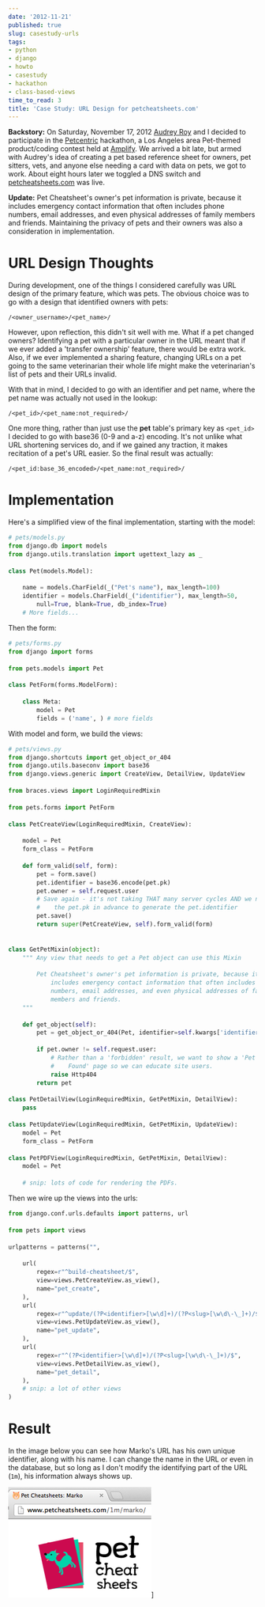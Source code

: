```yaml
---
date: '2012-11-21'
published: true
slug: casestudy-urls
tags:
- python
- django
- howto
- casestudy
- hackathon
- class-based-views
time_to_read: 3
title: 'Case Study: URL Design for petcheatsheets.com'
---
```


**Backstory:** On Saturday, November 17, 2012 [Audrey
Roy](http://audreymroy.com) and I decided to participate in the
[Petcentric](https://twitter.com/petcentric) hackathon, a Los Angeles
area Pet-themed product/coding contest held at
[Amplify](http://www.amplify.la/). We arrived a bit late, but armed with
Audrey's idea of creating a pet based reference sheet for owners, pet
sitters, vets, and anyone else needing a card with data on pets, we got
to work. About eight hours later we toggled a DNS switch and
[petcheatsheets.com](https://www.petcheatsheets.com) was live.

**Update:** Pet Cheatsheet's owner's pet information is private,
because it includes emergency contact information that often includes
phone numbers, email addresses, and even physical addresses of family
members and friends. Maintaining the privacy of pets and their owners
was also a consideration in implementation.

URL Design Thoughts
===================

During development, one of the things I considered carefully was URL
design of the primary feature, which was pets. The obvious choice was to
go with a design that identified owners with pets:

    /<owner_username>/<pet_name>/

However, upon reflection, this didn't sit well with me. What if a pet
changed owners? Identifying a pet with a particular owner in the URL
meant that if we ever added a 'transfer ownership' feature, there
would be extra work. Also, if we ever implemented a sharing feature,
changing URLs on a pet going to the same veterinarian their whole life
might make the veterinarian's list of pets and their URLs invalid.

With that in mind, I decided to go with an identifier and pet name,
where the pet name was actually not used in the lookup:

    /<pet_id>/<pet_name:not_required>/

One more thing, rather than just use the **pet** table's primary key as
`<pet_id>` I decided to go with base36 (0-9 and a-z) encoding. It's not
unlike what URL shortening services do, and if we gained any traction,
it makes recitation of a pet's URL easier. So the final result was
actually:

    /<pet_id:base_36_encoded>/<pet_name:not_required>/

Implementation
==============

Here's a simplified view of the final implementation, starting with the
model:

``` python
# pets/models.py
from django.db import models
from django.utils.translation import ugettext_lazy as _

class Pet(models.Model):

    name = models.CharField(_("Pet's name"), max_length=100)
    identifier = models.CharField(_("identifier"), max_length=50, 
        null=True, blank=True, db_index=True)
    # More fields...
```

Then the form:

``` python
# pets/forms.py
from django import forms

from pets.models import Pet

class PetForm(forms.ModelForm):

    class Meta:
        model = Pet
        fields = ('name', ) # more fields
```

With model and form, we build the views:

``` python
# pets/views.py
from django.shortcuts import get_object_or_404
from django.utils.baseconv import base36
from django.views.generic import CreateView, DetailView, UpdateView

from braces.views import LoginRequiredMixin

from pets.forms import PetForm

class PetCreateView(LoginRequiredMixin, CreateView):

    model = Pet
    form_class = PetForm

    def form_valid(self, form):
        pet = form.save()
        pet.identifier = base36.encode(pet.pk)
        pet.owner = self.request.user
        # Save again - it's not taking THAT many server cycles AND we needed
        #    the pet.pk in advance to generate the pet.identifier
        pet.save()
        return super(PetCreateView, self).form_valid(form)


class GetPetMixin(object):
    """ Any view that needs to get a Pet object can use this Mixin 

        Pet Cheatsheet's owner's pet information is private, because it
            includes emergency contact information that often includes phone
            numbers, email addresses, and even physical addresses of family
            members and friends.
    """

    def get_object(self):
        pet = get_object_or_404(Pet, identifier=self.kwargs['identifier'])

        if pet.owner != self.request.user:
            # Rather than a 'forbidden' result, we want to show a 'Pet Not
            #    Found' page so we can educate site users.
            raise Http404  
        return pet

class PetDetailView(LoginRequiredMixin, GetPetMixin, DetailView):
    pass

class PetUpdateView(LoginRequiredMixin, GetPetMixin, UpdateView):
    model = Pet
    form_class = PetForm

class PetPDFView(LoginRequiredMixin, GetPetMixin, DetailView):
    model = Pet

    # snip: lots of code for rendering the PDFs.
```

Then we wire up the views into the urls:

``` python
from django.conf.urls.defaults import patterns, url

from pets import views

urlpatterns = patterns("",

    url(
        regex=r"^build-cheatsheet/$",
        view=views.PetCreateView.as_view(),
        name="pet_create",
    ),
    url(
        regex=r"^update/(?P<identifier>[\w\d]+)/(?P<slug>[\w\d\-\_]+)/$",
        view=views.PetUpdateView.as_view(),
        name="pet_update",
    ),
    url(
        regex=r"^(?P<identifier>[\w\d]+)/(?P<slug>[\w\d\-\_]+)/$",
        view=views.PetDetailView.as_view(),
        name="pet_detail",
    ),
    # snip: a lot of other views
)
```

Result
======

In the image below you can see how Marko's URL has his own unique
identifier, along with his name. I can change the name in the URL or
even in the database, but so long as I don't modify the identifying
part of the URL (`1m`), his information always shows up.

![image](../../.vuepress/assets/images/petcheatsheets-url-example.png)]

